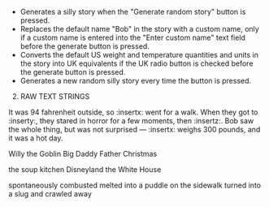 - Generates a silly story when the "Generate random story" button is pressed.
- Replaces the default name "Bob" in the story with a custom name, only if a custom
  name is entered into the "Enter custom name" text field before the generate button is pressed.
- Converts the default US weight and temperature quantities and units in the story into UK
  equivalents if the UK radio button is checked before the generate button is pressed.
- Generates a new random silly story every time the button is pressed.

2. RAW TEXT STRINGS

It was 94 fahrenheit outside, so :insertx: went for a walk. When they got to :inserty:, they stared in horror for a few moments, then :insertz:. Bob saw the whole thing, but was not surprised — :insertx: weighs 300 pounds, and it was a hot day.

Willy the Goblin
Big Daddy
Father Christmas

the soup kitchen
Disneyland
the White House

spontaneously combusted
melted into a puddle on the sidewalk
turned into a slug and crawled away
